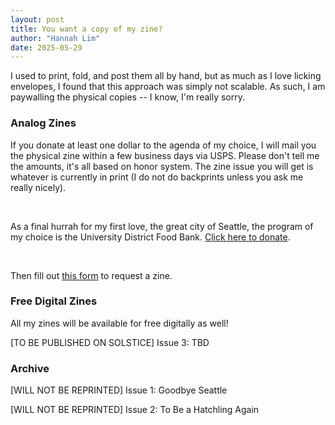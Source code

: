 ```yaml
---
layout: post
title: You want a copy of my zine?
author: "Hannah Lim"
date: 2025-05-29
---
```


I used to print, fold, and post them all by hand, but as much as I love licking envelopes, I found that this approach was simply not scalable. As such, I am paywalling the physical copies -- I know, I'm really sorry. 

### Analog Zines
If you donate at least one dollar to the agenda of my choice, I will mail you the physical zine within a few business days via USPS. Please don't tell me the amounts, it's all based on honor system. The zine issue you will get is whatever is currently in print (I do not do backprints unless you ask me really nicely).

<br>

As a final hurrah for my first love, the great city of Seattle, the program of my choice is the University District Food Bank. [Click here to donate](https://mtyc.co/31n1uf).

<br>

Then fill out [this form](/pages/zine_jotform.html) to request a zine.


### Free Digital Zines
All my zines will be available for free digitally as well! 

[TO BE PUBLISHED ON SOLSTICE] Issue 3: TBD

### Archive
[WILL NOT BE REPRINTED] Issue 1: Goodbye Seattle

[WILL NOT BE REPRINTED] Issue 2: To Be a Hatchling Again





